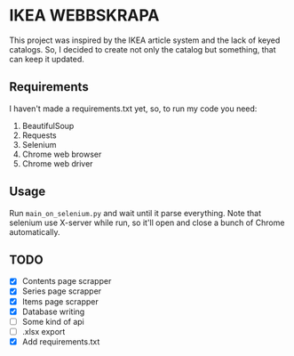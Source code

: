 # IKEA WEBBSKRAPA
This project was inspired by the IKEA article system and the lack of keyed catalogs. So, I decided to create not only the catalog but something, that can keep it updated.

## Requirements
I haven't made a requirements.txt yet, so, to run my code you need:
1. BeautifulSoup
2. Requests
3. Selenium
4. Chrome web browser
5. Chrome web driver

## Usage
Run `main_on_selenium.py` and wait until it parse everything.
Note that selenium use X-server while run, so it'll open and close a bunch of Chrome automatically.

## TODO
- [x] Contents page scrapper
- [x] Series page scrapper
- [x] Items page scrapper
- [x] Database writing
- [ ] Some kind of api
- [ ] .xlsx export
- [x] Add requirements.txt
